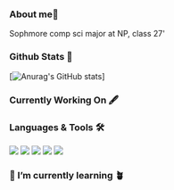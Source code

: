 ### About me👋

Sophmore comp sci major at NP, class 27'

### Github Stats :test_tube:

[![Anurag's GitHub stats](https://github-readme-stats.vercel.app/api?username=DiMino-0&count_private=true&theme=radical&show_icons=true)]

### Currently Working On 🖋️

### Languages & Tools :hammer_and_wrench:

![](https://img.shields.io/badge/Code-Java-informational?style=flat&logo=java&Color=white&color=2bbc8a)
![](https://img.shields.io/badge/Code-Python-informational?style=flat&logo=python&Color=white&color=2bbc8a)
![](https://img.shields.io/badge/Code-JavaScript-informational?style=flat&logo=Javascript&Color=white&color=2bbc8a)
![](https://img.shields.io/badge/OS-Linux-informational?style=flat&logo=linux&Color=white&color=2bbc8a)
![](https://img.shields.io/badge/WebDesign-HTML/CSS/Express-informational?style=flat&logo=web&Color=white&color=2bbc8a)

### 🌱 I’m currently learning 🪴


<!--
**DiMino-0/DiMino-0** is a ✨ _special_ ✨ repository because its `README.md` (this file) appears on your GitHub profile.

Here are some ideas to get you started:

- 🔭 I’m currently working on ...
- 🌱 I’m currently learning ...
- 👯 I’m looking to collaborate on ...
- 🤔 I’m looking for help with ...
- 💬 Ask me about ...
- 📫 How to reach me: ...
- 😄 Pronouns: ...
- ⚡ Fun fact: ...
-->
